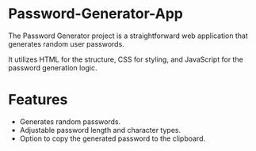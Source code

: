 # Password-Generator-App

The Password Generator project is a straightforward web application that generates random user passwords.

It utilizes HTML for the structure, CSS for styling, and JavaScript for the password generation logic.

# Features 

* Generates random passwords.
* Adjustable password length and character types.
* Option to copy the generated password to the clipboard.
